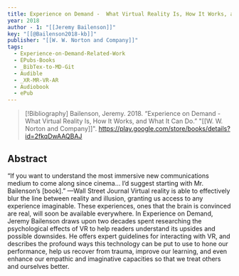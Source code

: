 ```yaml
---
title: Experience on Demand -  What Virtual Reality Is, How It Works, and What It Can Do
year: 2018
author - 1: "[[Jeremy Bailenson]]"
key: "[[@Bailenson2018-kb]]"
publisher: "[[W. W. Norton and Company]]"
tags:
  - Experience-on-Demand-Related-Work
  - EPubs-Books
  - _BibTex-to-MD-Git
  - Audible
  - _XR-MR-VR-AR
  - Audiobook
  - ePub
---
```


> [!Bibliography]
> Bailenson, Jeremy. 2018. “Experience on Demand -  What Virtual Reality Is, How It Works, and What It Can Do.” "[[W. W. Norton and Company]]". https://play.google.com/store/books/details?id=2fkqDwAAQBAJ

## Abstract
“If you want to understand the most immersive new communications medium to come along since cinema… I’d suggest starting with Mr. Bailenson’s [book].” —Wall Street Journal Virtual reality is able to effectively blur the line between reality and illusion, granting us access to any experience imaginable. These experiences, ones that the brain is convinced are real, will soon be available everywhere. In Experience on Demand, Jeremy Bailenson draws upon two decades spent researching the psychological effects of VR to help readers understand its upsides and possible downsides. He offers expert guidelines for interacting with VR, and describes the profound ways this technology can be put to use to hone our performance, help us recover from trauma, improve our learning, and even enhance our empathic and imaginative capacities so that we treat others and ourselves better.